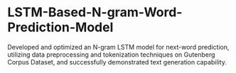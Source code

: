 # LSTM-Based-N-gram-Word-Prediction-Model
Developed and optimized an N-gram LSTM model for next-word prediction, utilizing data preprocessing and tokenization techniques on Gutenberg Corpus Dataset, and successfully demonstrated text generation capability.
